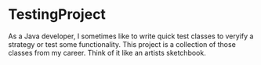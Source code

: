 # TestingProject
As a Java developer, I sometimes like to write quick test classes to veryify a strategy or test some functionality. This project is a collection of those classes from my career. Think of it like an artists sketchbook.
